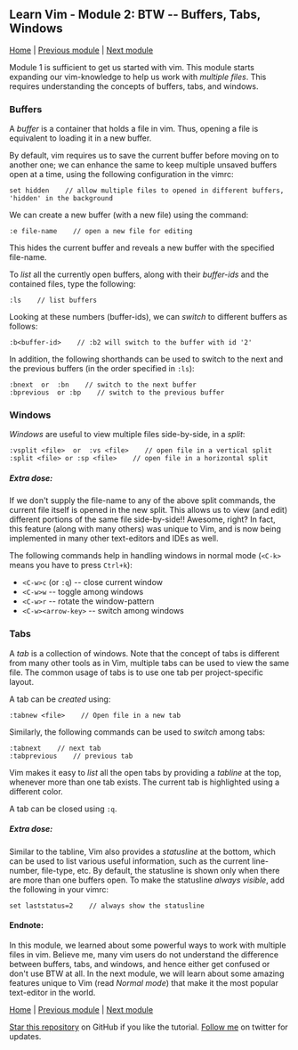 ## Learn Vim - Module 2: BTW -- Buffers, Tabs, Windows

[Home](https://github.com/manasthakur/learn-vim/)  |  [Previous module](module1.md)  |  [Next module](module3.md)

Module 1 is sufficient to get us started with vim.
This module starts expanding our vim-knowledge to help us work with _multiple files_.
This requires understanding the concepts of buffers, tabs, and windows.

### Buffers
A _buffer_ is a container that holds a file in vim.
Thus, opening a file is equivalent to loading it in a new buffer.

By default, vim requires us to save the current buffer before moving on to another one;
we can enhance the same to keep multiple unsaved buffers open at a time, using the following configuration in the vimrc:
```
set hidden    // allow multiple files to opened in different buffers, 'hidden' in the background
```

We can create a new buffer (with a new file) using the command:
```
:e file-name    // open a new file for editing
```
This hides the current buffer and reveals a new buffer with the specified file-name.

To _list_ all the currently open buffers, along with their _buffer-ids_ and the contained files, type the following:
```
:ls    // list buffers
```
Looking at these numbers (buffer-ids), we can _switch_ to different buffers as follows:
```
:b<buffer-id>    // :b2 will switch to the buffer with id '2'
```
In addition, the following shorthands can be used to switch to the next and the previous buffers (in the order specified in `:ls`):
```
:bnext  or  :bn    // switch to the next buffer
:bprevious  or :bp    // switch to the previous buffer
```

### Windows
_Windows_ are useful to view multiple files side-by-side, in a _split_:
```
:vsplit <file>  or  :vs <file>    // open file in a vertical split
:split <file> or :sp <file>    // open file in a horizontal split 
```

##### Extra dose:
If we don't supply the file-name to any of the above split commands, the current file itself is opened in the new split.
This allows us to view (and edit) different portions of the same file side-by-side!!
Awesome, right?
In fact, this feature (along with many others) was unique to Vim, and is now being implemented in many other text-editors and IDEs as well.

The following commands help in handling windows in normal mode (`<C-k>` means you have to press `Ctrl+k`):

* `<C-w>c` (or `:q`) -- close current window
* `<C-w>w` -- toggle among windows
* `<C-w>r` -- rotate the window-pattern
* `<C-w><arrow-key>` -- switch among windows

### Tabs
A _tab_ is a collection of windows.
Note that the concept of tabs is different from many other tools as in Vim, multiple tabs can be used to view the same file.
The common usage of tabs is to use one tab per project-specific layout.

A tab can be _created_ using:
```
:tabnew <file>    // Open file in a new tab
```
Similarly, the following commands can be used to _switch_ among tabs:
```
:tabnext    // next tab
:tabprevious    // previous tab
```
Vim makes it easy to _list_ all the open tabs by providing a *tabline* at the top, whenever more than one tab exists.
The current tab is highlighted using a different color.

A tab can be closed using `:q`.

##### Extra dose:
Similar to the tabline, Vim also provides a *statusline* at the bottom, which can be used to list various useful information, such as the current line-number, file-type, etc.
By default, the statusline is shown only when there are more than one buffers open.
To make the statusline _always visible_, add the following in your vimrc:
```
set laststatus=2    // always show the statusline
```

#### Endnote:
In this module, we learned about some powerful ways to work with multiple files in vim.
Believe me, many vim users do not understand the difference between buffers, tabs, and windows, and hence either get confused or don't use BTW at all.
In the next module, we will learn about some amazing features unique to Vim (read _Normal mode_) that make it the most popular text-editor in the world.

[Home](https://github.com/manasthakur/learn-vim/)  |  [Previous module](module1.md)  |  [Next module](module3.md)

[Star this repository](https://github.com/manasthakur/learn-vim/) on GitHub if you like the tutorial.
[Follow me](https://twitter.com/manasthakur17) on twitter for updates.

